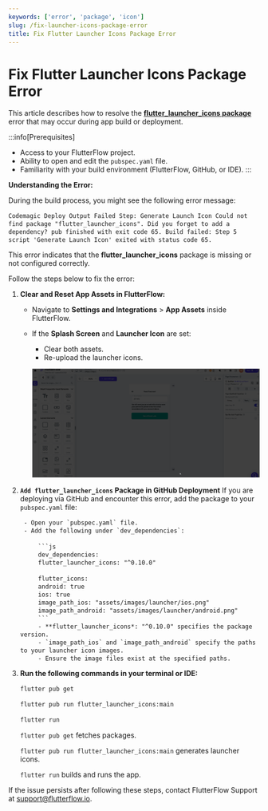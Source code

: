 ```yaml
---
keywords: ['error', 'package', 'icon']
slug: /fix-launcher-icons-package-error
title: Fix Flutter Launcher Icons Package Error
---
```


# Fix Flutter Launcher Icons Package Error

This article describes how to resolve the **[flutter_launcher_icons package](https://pub.dev/packages/flutter_launcher_icons)** error that may occur during app build or deployment.

:::info[Prerequisites]
- Access to your FlutterFlow project.
- Ability to open and edit the `pubspec.yaml` file.
- Familiarity with your build environment (FlutterFlow, GitHub, or IDE).
:::

**Understanding the Error:**

During the build process, you might see the following error message:

```text
Codemagic Deploy Output Failed Step: Generate Launch Icon Could not find package "flutter_launcher_icons". Did you forget to add a dependency? pub finished with exit code 65. Build failed: Step 5 script 'Generate Launch Icon' exited with status code 65.
```

This error indicates that the **flutter_launcher_icons** package is missing or not configured correctly.

Follow the steps below to fix the error:

1. **Clear and Reset App Assets in FlutterFlow:**
    - Navigate to **Settings and Integrations** > **App Assets** inside FlutterFlow.
    - If the **Splash Screen** and **Launcher Icon** are set:
        - Clear both assets.
        - Re-upload the launcher icons.

        ![](../assets/20250430121327988277.gif)

2. **`Add flutter_launcher_icons` Package in GitHub Deployment**
    If you are deploying via GitHub and encounter this error, add the package to your `pubspec.yaml` file:

        - Open your `pubspec.yaml` file.
        - Add the following under `dev_dependencies`:

            ```js
            dev_dependencies:
            flutter_launcher_icons: "^0.10.0"

            flutter_icons:
            android: true
            ios: true
            image_path_ios: "assets/images/launcher/ios.png"
            image_path_android: "assets/images/launcher/android.png"
            ```
            - **flutter_launcher_icons*: "^0.10.0" specifies the package version.
            - `image_path_ios` and `image_path_android` specify the paths to your launcher icon images.
            - Ensure the image files exist at the specified paths.

3. **Run the following commands in your terminal or IDE:**

    ```bash
    flutter pub get
    ```
    ```bash
    flutter pub run flutter_launcher_icons:main
    ```
    ```bash
    flutter run
    ```
    `flutter pub get` fetches packages.

    `flutter pub run flutter_launcher_icons:main` generates launcher icons.

    `flutter run` builds and runs the app.

If the issue persists after following these steps, contact FlutterFlow Support at support@flutterflow.io.

